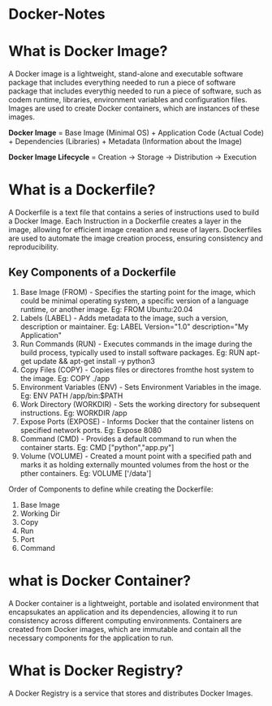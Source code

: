# Docker-Notes

# What is Docker Image?

A Docker image is a lightweight, stand-alone and executable software package that includes everything needed to run a piece of software package that includes everythig needed to run a piece of software, such as codem runtime, libraries, environment variables and configuration files. Images are used to create Docker containers, which are instances of these images.  

**Docker Image** = Base Image (Minimal OS) + Application Code (Actual Code) + Dependencies (Libraries) + Metadata (Information about the Image)  

**Docker Image Lifecycle** = Creation -> Storage -> Distribution -> Execution  

# What is a Dockerfile?

A Dockerfile is a text file that contains a series of instructions used to build a Docker Image. Each Instruction in a Dockerfile creates a layer in the image, allowing for efficient image creation and reuse of layers. Dockerfiles are used to automate the image creation process, ensuring consistency and reproducibility.  


##  Key Components of a Dockerfile

1) Base Image (FROM) -  Specifies the starting point for the image, which could be minimal operating system, a specific version of a language runtime, or another image. Eg: FROM Ubuntu:20.04
2) Labels (LABEL) - Adds metadata to the image, such a version, description or maintainer. Eg: LABEL Version="1.0" description="My Application"
3) Run Commands (RUN) - Executes commands in the image during the build process, typically used to install software packages. Eg: RUN apt-get update && apt-get install -y python3
4) Copy Files (COPY) - Copies files or directores fromthe host system to the image. Eg: COPY ./app
5) Environment Variables (ENV) - Sets Environment Variables in the image. Eg: ENV PATH /app/bin:$PATH
6) Work Directory (WORKDIR) - Sets the working directory for subsequent instructions. Eg: WORKDIR /app
7) Expose Ports (EXPOSE) - Informs Docker that the container listens on specified network ports. Eg: Expose 8080
8) Command (CMD) - Provides a default command to run when the container starts. Eg: CMD ["python","app.py"]
9) Volume (VOLUME) - Created a mount point with a specified path and marks it as holding externally mounted volumes from the host or the pther containers. Eg: VOLUME ['/data']

Order of Components to define while creating the Dockerfile:
1) Base Image  
2) Working Dir  
3) Copy  
4) Run  
5) Port  
6) Command  

# what is Docker Container?

A Docker container is a lightweight, portable and isolated environment that encapsukates an application and its dependencies, allowing it to run consistency across different computing environments. Containers are created from Docker images, which are immutable and contain all the necessary components for the application to run.  

# What is Docker Registry?

A Docker Registry is a service that stores and distributes Docker Images.  
